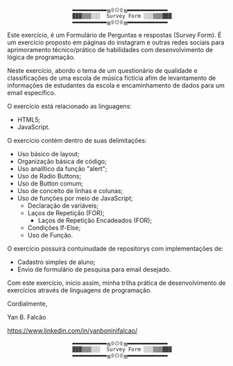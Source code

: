 						 ▬▬▬▬▬▬▬▬▬▬▬ஜ۩۞۩ஜ▬▬▬▬▬▬▬▬▬▬▬▬▬ 
						 ▓▓▓▒▒▒░░░  Survey Form ░░░▒▒▒▓▓▓ 
						 ▬▬▬▬▬▬▬▬▬▬▬ஜ۩۞۩ஜ▬▬▬▬▬▬▬▬▬▬▬▬▬

Este exercício, é um Formulário de Perguntas e respostas (Survey Form). É um exercício proposto em páginas do instagram e outras redes sociais para aprimoramento técnico/prático de habilidades com desenvolvimento de lógica de programação.

Neste exercício, abordo o tema de um questionário de qualidade e classificações de uma escola de música fictícia afim de levantamento de informações de estudantes da escola e encaminhamento de dados para um email específico.

O exercício está relacionado as linguagens:

- HTML5;
- JavaScript.

O exercício contém dentro de suas delimitações:

- Uso básico de layout;
- Organização básica de código;
- Uso analítico da função "alert";
- Uso de Radio Buttons;
- Uso de Button comum;
- Uso de conceito de linhas e colunas;
- Uso de funções por meio de JavaScript;
	- Declaração de variáveis;
	- Laços de Repetição (FOR);
		- Laços de Repetição Encadeados (FOR);
	- Condições If-Else;
	- Uso de Função.

O exercício possuirá contuinudade de repositorys com implementações de:

- Cadastro simples de aluno;
- Envio de formulário de pesquisa para email desejado.

Com este exercício, inicio assim, minha trilha prática de desenvolvimento de exercícios através de linguagens de programação.

Cordialmente,

Yan B. Falcão

https://www.linkedin.com/in/yanboninifalcao/

						 ▬▬▬▬▬▬▬▬▬▬▬ஜ۩۞۩ஜ▬▬▬▬▬▬▬▬▬▬▬▬▬ 
						 ▓▓▓▒▒▒░░░  Survey Form ░░░▒▒▒▓▓▓ 
						 ▬▬▬▬▬▬▬▬▬▬▬ஜ۩۞۩ஜ▬▬▬▬▬▬▬▬▬▬▬▬▬
